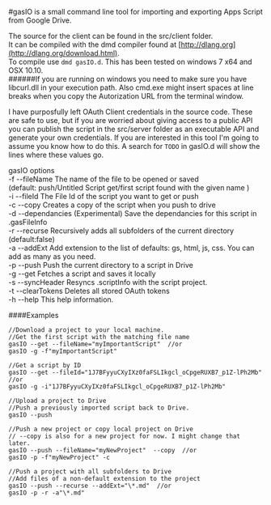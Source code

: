 #gasIO is a small command line tool for importing and exporting Apps Script from Google Drive.  
  
The source for the client can be found in the src/client folder.  
It can be compiled with the dmd compiler found at [http://dlang.org](http://dlang.org/download.html).  
To compile use `dmd gasIO.d`. 
This has been tested on windows 7 x64 and OSX 10.10.  
######If you are running on windows you need to make sure you have libcurl.dll in your execution path. Also cmd.exe might insert spaces at line breaks when you copy the Autorization URL from the terminal window.  

I have purposfully left OAuth Client credentials in the source code. These are safe to use, but if you are worried about giving access to a public API you can publish the script in the src/server folder as an executable API and generate your own credentials. If you are interested in this tool I'm going to assume you know how to do this. A search for `TODO` in gasIO.d will show the lines where these values go.

gasIO options  
-f     --fileName The name of the file to be opened or saved   
(default: push/Untitled Script  get/first script found with the given name )  
-i       --fileId The File Id of the script you want to get or push  
-c         --copy Creates a copy of the script when you push to drive  
-d --dependancies (Experimental) Save the dependancies for this script in .gasFileInfo  
-r      --recurse Recursively adds all subfolders of the current directory (default:false)  
-a       --addExt Add extension to the list of defaults: gs, html, js, css. You can add as many as you need.  
-p         --push Push the current directory to a script in Drive  
-g          --get Fetches a script and saves it locally  
-s   --syncHeader Resyncs .scriptInfo with the script project.  
-t  --clearTokens Deletes all stored OAuth tokens  
-h         --help This help information.  
  
####Examples  

    //Download a project to your local machine.  
    //Get the first script with the matching file name
    gasIO --get --fileName="myImportantScript"  //or
    gasIO -g -f"myImportantScript"  
  
    //Get a script by ID  
    gasIO --get --fileId="1J7BFyyuCXyIXz0faFSLIkgcl_oCpgeRUXB7_p1Z-lPh2Mb"  //or  
    gasIO -g -i"1J7BFyyuCXyIXz0faFSLIkgcl_oCpgeRUXB7_p1Z-lPh2Mb"  
  
    //Upload a project to Drive  
    //Push a previously imported script back to Drive.  
    gasIO --push

    //Push a new project or copy local project on Drive 
    // --copy is also for a new project for now. I might change that later.
    gasIO --push --fileName="myNewProject"  --copy  //or   
    gasIO -p -f"myNewProject" -c  
  
    //Push a project with all subfolders to Drive  
    //Add files of a non-default extension to the project
    gasIO --push --recurse --addExt="\*.md"  //or  
    gasIO -p -r -a"\*.md"  
